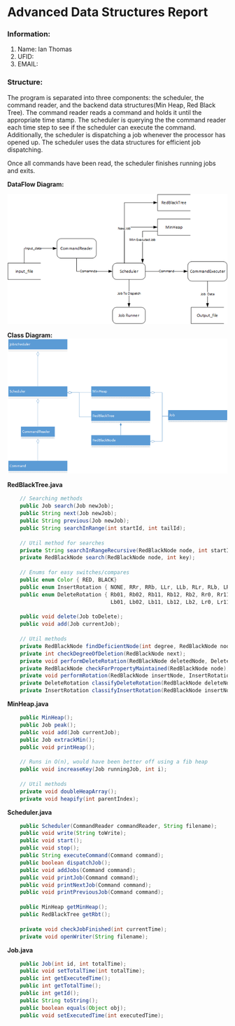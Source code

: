 # Advanced Data Structures Report

### Information:
1. Name: Ian Thomas
2. UFID:
3. EMAIL:

### Structure:
The program is separated into three components: the scheduler, the
command reader, and the backend data structures(Min Heap, Red Black Tree). The command reader reads a command and
holds it until the appropriate time stamp. The scheduler is querying the the command reader each time step to see if
the scheduler can execute the command. Additionally, the scheduler is dispatching a job whenever the processor has
opened up. The scheduler uses the data structures for efficient job dispatching.

Once all commands have been read, the scheduler finishes running jobs and exits.

**DataFlow Diagram:**

![classDiagram](dataflow.png)

**Class Diagram:**
![classDiagram](cd.png)

**RedBlackTree.java**
```java
    // Searching methods
	public Job search(Job newJob);
	public String next(Job newJob);
	public String previous(Job newJob);
	public String searchInRange(int startId, int tailId);

	// Util method for searches
	private String searchInRangeRecursive(RedBlackNode node, int startId, int tailId);
	private RedBlackNode search(RedBlackNode node, int key);

    // Enums for easy switches/compares
	public enum Color { RED, BLACK}
	public enum InsertRotation { NONE, RRr, RRb, LLr, LLb, RLr, RLb, LRr, LRb}
	public enum DeleteRotation { Rb01, Rb02, Rb11, Rb12, Rb2, Rr0, Rr11, Rr12, Rr2,
								 Lb01, Lb02, Lb11, Lb12, Lb2, Lr0, Lr11, Lr12, Lr2}

	public void delete(Job toDelete);
	public void add(Job currentJob);

	// Util methods
	private RedBlackNode findDeficientNode(int degree, RedBlackNode node);
	private int checkDegreeOfDeletion(RedBlackNode next);
	private void performDeleteRotation(RedBlackNode deletedNode, DeleteRotation deleteRotation);
	private RedBlackNode checkForPropertyMaintained(RedBlackNode node);
	private void performRotation(RedBlackNode insertNode, InsertRotation insertRotation);
	private DeleteRotation classifyDeleteRotation(RedBlackNode deleteNode);
	private InsertRotation classifyInsertRotation(RedBlackNode insertNode);
```

**MinHeap.java**
```java
	public MinHeap();
	public Job peak();
	public void add(Job currentJob);
	public Job extrackMin();
	public void printHeap();

    // Runs in O(n), would have been better off using a fib heap
	public void increaseKey(Job runningJob, int i);

    // Util methods
	private void doubleHeapArray();
	private void heapify(int parentIndex);
```

**Scheduler.java**
```java
	public Scheduler(CommandReader commandReader, String filename);
	public void write(String toWrite);
	public void start();
	public void stop();
	public String executeCommand(Command command);
	public boolean dispatchJob();
	public void addJobs(Command command);
	public void printJob(Command command);
	public void printNextJob(Command command);
	public void printPreviousJob(Command command);

	public MinHeap getMinHeap();
	public RedBlackTree getRbt();

	private void checkJobFinished(int currentTime);
	private void openWriter(String filename);
```

**Job.java**
```java
	public Job(int id, int totalTime);
	public void setTotalTime(int totalTime);
	public int getExecutedTime();
	public int getTotalTime();
	public int getId();
	public String toString();
	public boolean equals(Object obj);
	public void setExecutedTime(int executedTime);
```


